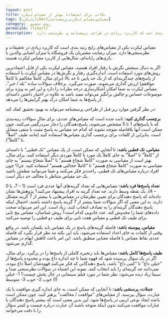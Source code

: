 ```yaml
---
layout: post
title: نکاتی برای استفاده بهتر از مقیاس لیکرت
tags: [لیکرت,likert,مقیاس,مقیاس لیکرت,پرسشنامه]
category:  روش تحقیق
permalink: /likert/
description:  مقیاس لیکرت یکی از مقیاس‌های رایج رتبه‌بندی است که کاربرد زیادی در طراحی پرسشنامه و نظرسنجی دارد.
---
```


مقیاس لیکرت یکی از مقیاس‌های رایج رتبه بندی است که  کاربرد زیادی در تحقیقات و نظرسنجی‌ها دارد. میزان رضایت مشتریان یک فروشگاه یا میزان آشنایی والدین با بازی‌های رایانه‌ای، مثال‌هایی از کاربرد مقیاس لیکرت هستند.

اگر به دنبال سنجش نگرش یا رفتار افراد هستید، مقیاس لیکرت یکی از قابل اعتمادترین روش‌های مورد استفاده است. اندازه‌گیری رفتار و نگرش‌ها در مقیاس لیکرت با استفاده از پاسخ‌های چندگزینه‌ای که از یک حد پایین تا حد بالا (برای مثال، کاملاً مخالفم تا کاملاً موافقم) ارزش ‌گذاری می‌شوند، صورت می‌گیرد. برخلاف سؤالات ساده “بله / خیر”، مقیاس لیکرت به شما امکان آشکارسازی درجه نظرات را دارد و این امر به ویژه برای موضوعات حساس و چالش برانگیز می‌تواند مفید باشد به علاوه در اختیار داشتن دامنه‌ای از پاسخ‌ها به شما امکان درک بهتر گرایش‌ها را می‌دهد.

در نظر گرفتن موارد زیر قبل از طراحی پرسشنامه می‌تواند به بهبود تحقیق کمک کند:

**برچسب گذاری کنید:** ثابت شده است که مقیاس‌های عددی، برای مثال سؤالات رتبه‌بندی که با پاسخ‌های 1 تا 5  مشخص می‌شوند، پاسخ‌دهندگان را دچار سردرگمی می‌کنند، چون ممکن است آنها بلافاصله متوجه نشوند که کدام حد مقیاس به پاسخ مثبت یا منفی متمایل است. بنابراین از کلمات برای برچسب گذاری مقیاس‌ها استفاده کنید (مانند طیف “اصلاً” تا “کاملاً”).

**مقیاس، تک قطبی باشد:** تا آنجایی که ممکن است، از یک مقیاس “تک قطبی” با دامنه‌ای از “کاملاً” تا “اصلاً” به جای کاملاً یک مورد تا کاملاً موردی دیگر استفاده کنید. برای مثال، بهتر است از مقیاسی به صورت “کاملاً شجاع هستم” تا “اصلاً شجاع نیستم” به جای مقیاسی به صورت “کاملاً شجاع هستم” تا “کاملاً خجالتی هستم” استفاده کنید. چرا؟ چون افراد درباره مقیاس‌های تک قطبی، راحت‌تر فکر می‌کنند و شما می‌توانید مطمئن باشید یک حد مقیاس متناظر با مخالف حد دیگر است.

**تعداد پاسخ‌ها فرد باشد:** مقیاس‌هایی که تعداد گزینه‌های آنها عددی فرد است (1 – 7، یا 0 – 4)، یک نقطه وسط دارند. چه تعداد گزینه به افراد پیشنهاد می‌کنید؟ پژوهش‌ها نشان داده‌اند که پاسخ دهندگان برای تعیین نظرشان در مقیاس‌هایی با بیشتر از 7 گزینه مشکل دارند. به این معنی که اگر سؤالات شما بیشتر از 7 گزینه پاسخ داشته باشند، احتمال اینکه پاسخ دهندگان گزینه‌ای را به تصادف انتخاب کنند، زیاد است. این امر می‌تواند صحت داده‌های شما را مخدوش کند. عدد جادویی کدام است؟ روش شناسان،  مقیاس پنج تایی برای طیف تک قطبی و مقیاس هفت تایی برای طیف دو قطبی را توصیه می‌کنند.

**مقیاس، پیوسته باشد:** فاصله گزینه‌های پاسخ در یک مقیاس باید یکسان باشد. در واقع وقتی از کلمات به جای اعداد استفاده می‌شود، باید این نکته مد نظر قرار بگیرد که فاصله عددی نقاط مقیاس با فاصله معنایی منطبق باشد. این امر باعث کاهش ابهام در مقیاس گذاری می‌شود.

**طیف پاسخ‌ها کامل باشد:** مقیاس‌ها باید زنجیره کاملی از پاسخ‌ها را در برگیرد. برای مثال، اگر در یک سؤال پرسیده شود که قهوه شما تا چه اندازه داغ بوده و محدوده پاسخ‌ها از “خیلی داغ” تا “کمی داغ” باشد، پاسخ دهندگانی که فکر می‌کنند قهوه‌شان اصلاً داغ نبوده، نمی‌دانند چه گزینه‌ای را باید انتخاب کنند. نمونه این اشتباه در سؤالات نظرسنجی صدا و سیما زیاد دیده می‌شود: نظر شما در مورد فیلم سینمایی در حال پخش چیست؟ 1- خیلی خوب 2- خوب 3- متوسط (!)

**جملات، پرسشی باشد:** تا آنجایی که ممکن است، به جای اندازه‌ گیری موافقت با یک عبارت، سؤال بپرسید. از مقیاس‌های “موافقت / مخالفت” پرهیز کنید، چون ممکن است باعث ایجاد نوعی اریبی در پاسخ‌ها شود. این بدین معنی است که بیشتر پاسخ دهندگان با عبارات موافقت می‌کنند بدون اینکه متوجه باشند آن عبارت درباره چیست  و کمتر سؤال را با دقت می‌خوانند.
